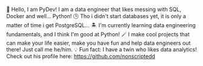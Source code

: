 🐍 Hello, I am PyDev! I am a data engineer that likes messing with SQL, Docker and well... Python!
🕒 Tho i didn't start databases yet, it is only a matter of time i get PostgreSQL...
🏝️ I'm currently learning data engineering fundamentals, and I think I'm good at Python!
🪄 I make cool projects that can make your life easier, make you have fun and help data engineers out there!
Just call me he/him.
💡 Fun fact: I have a twin who likes data analytics! Check out his profile here: https://github.com/nonscriptedd